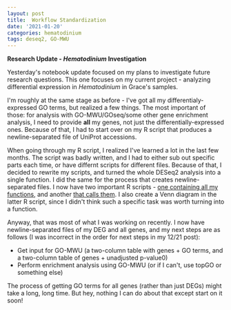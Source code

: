 ```yaml
---
layout: post
title:  Workflow Standardization
date: '2021-01-20'
categories: hematodinium
tags: deseq2, GO-MWU
---
```


**Research Update - _Hematodinium_ Investigation**

Yesterday's notebook update focused on my plans to investigate future research questions. This one focuses on my current project - analyzing differential expression in _Hematodinium_ in Grace's samples. 

I'm roughly at the same stage as before - I've got all my differentialy-expressed GO terms, but realized a few things. The most important of those: for analysis with GO-MWU/GOseq/some other gene enrichment analysis, I need to provide **all** my genes, not just the differentially-expressed ones. Because of that, I had to start over on my R script that produces a newline-separated file of UniProt accessions. 

When going through my R script, I realized I've learned a lot in the last few months. The script was badly written, and I had to either sub out specific parts each time, or have differnt scripts for different files. Because of that, I decided to rewrite my scripts, and turned the whole DESeq2 analysis into a single function. I did the same for the process that creates newline-separated files. I now have two important R scripts - [one containing all my functions](https://github.com/afcoyle/hemat_bairdi_transcriptome/blob/main/scripts/hematodinium_analysis_functions.R), and another [that calls them](https://github.com/afcoyle/hemat_bairdi_transcriptome/blob/main/scripts/12_kallisto_to_deseq_to_accessionIDs.Rmd). I also create a Venn diagram in the latter R script, since I didn't think such a specific task was worth turning into a function.

Anyway, that was most of what I was working on recently. I now have newline-separated files of my DEG and all genes, and my next steps are as follows (I was incorrect in the order for next steps in my 12/21 post):

- Get input for GO-MWU (a two-column table with genes + GO terms, and a two-column table of genes + unadjusted p-value0)
- Perform enrichment analysis using GO-MWU (or if I can't, use topGO or something else)

The process of getting GO terms for all genes (rather than just DEGs) might take a long, long time. But hey, nothing I can do about that except start on it soon!



